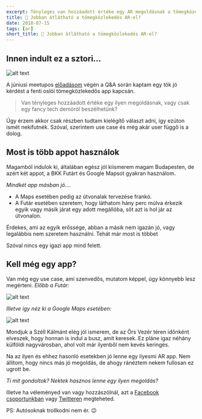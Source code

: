 ```yaml
---
excerpt: Tényleges van hozzáadott értéke egy AR megoldásnak a tömegközelekdéshez, vagy csak egy fancy tech demó az egész?
title: 🚏 Jobban átlátható a tömegközlekedés AR-el?
date: 2018-07-15
tags: [ar]
short_title: 🚏 Jobban átlátható a tömegközlekedés AR-el?
---
```


## Innen indult ez a sztori...

![alt text](https://appcraft.hu/assets/img/ar-pt-01.gif)

A júniusi meetupos [előadásom](http://bit.ly/acm-18-june-vid-03) végén a Q&A során kaptam egy tök jó kérdést a fenti oslói tömegközlekedős app kapcsán.

> Van tényleges hozzáadott értéke egy ilyen megoldásnak, vagy csak egy fancy tech demóról beszélhetünk?

Úgy érzem akkor csak részben tudtam kielégítő választ adni, így ezúton ismét nekifutnék. Szóval, szerintem use case és még akár user függő is a dolog.

## Most is több appot használok

Magamból indulok ki, általában egész jól kiismerem magam Budapesten, de azért két appot, a BKK Futárt és Google Mapsot gyakran használom.

*Mindkét app másban jó....*
- A Maps esetében pedig az útvonalak tervezése frankó.
- A Futár esetében szeretem, hogy láthatom hány perc múlva érkezik egyik vagy másik járat egy adott megállóba, sőt azt is hol jár az útvonalon.

Érdekes, ami az egyik erőssége, abban a másik nem igazán jó, vagy legalábbis nem szeretem használni. Tehát már most is többet

Szóval nincs egy igazi app mind felett.

## Kell még egy app?

Van még egy use case, ami szenvedős, mutatom képpel, úgy könnyebb lesz megérteni. *Előbb a Futár:*

![alt text](https://appcraft.hu/assets/img/ar-pt-02.png)

*Illetve így néz ki a Google Maps esetében:*

![alt text](https://appcraft.hu/assets/img/ar-pt-03.png)

Mondjuk a Széll Kálmánt elég jól ismerem, de az Örs Vezér téren időnként elveszek, hogy honnan is indul a busz, amit keresek. Ez pláne igaz néhány külföldi nagyvárosban, ahol volt már ilyenből nem kevés keringés.

Na az ilyen és ehhez hasonló esetekben jó lenne egy ilyesmi AR app. Nem állítom, hogy nincs más jó megoldás, de ahogy ránéztem nekem fullosan ez ugrott be.

*Ti mit gondoltok? Nektek hasznos lenne egy ilyen megoldás?*

Illetve ha véleményed van vagy hozzászólnál, azt a [Facebook csoportunkban](hhttp://bit.ly/acfb-ar-pt) vagy [Twitteren](http://bit.ly/actw-ar-pt) megteheted.

PS: Autósoknak trollkodni nem ér. 😉
